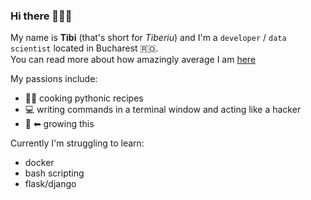 ### Hi there 🙋🏻‍♂️

My name is __Tibi__ (that's short for _Tiberiu_) and I'm a `developer` / `data scientist` located in Bucharest 🇷🇴.  
You can read more about how amazingly average I am [here](http://tibipin.me/)

My passions include:

- 👨‍🍳 cooking pythonic recipes
- 💻 writing commands in a terminal window and acting like a hacker
- 🧠 ⬅ growing this

Currently I'm struggling to learn:

- docker
- bash scripting
- flask/django

